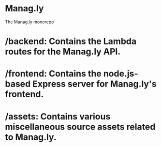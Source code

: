 # Manag.ly
The Manag.ly monorepo

# /backend: Contains the Lambda routes for the Manag.ly API.
# /frontend: Contains the node.js-based Express server for Manag.ly's frontend.
# /assets: Contains various miscellaneous source assets related to Manag.ly.
